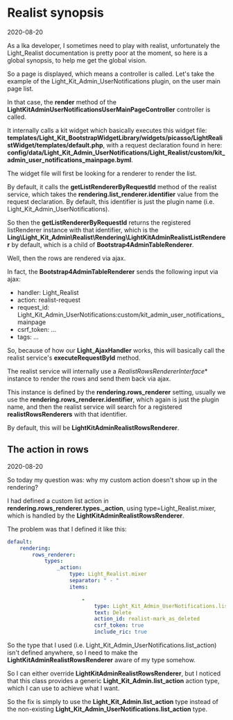 Realist synopsis
=========
2020-08-20



As a lka developer, I sometimes need to play with realist, unfortunately the Light_Realist documentation is pretty poor
at the moment, so here is a global synopsis, to help me get the global vision.


So a page is displayed, which means a controller is called.
Let's take the example of the Light_Kit_Admin_UserNotifications plugin, on the user main page list.

In that case, the **render** method of the  **LightKitAdminUserNotificationsUserMainPageController** controller is called.

It internally calls a kit widget which basically executes this widget file: **templates/Light_Kit_BootstrapWidgetLibrary/widgets/picasso/LightRealistWidget/templates/default.php**,
with a request declaration found in here: **config/data/Light_Kit_Admin_UserNotifications/Light_Realist/custom/kit_admin_user_notifications_mainpage.byml**.


The widget file will first be looking for a renderer to render the list.

By default, it calls the **getListRendererByRequestId** method of the realist service, which takes the **rendering.list_renderer.identifier** value
from the request declaration. 
By default, this identifier is just the plugin name (i.e. Light_Kit_Admin_UserNotifications).

So then the **getListRendererByRequestId** returns the registered listRenderer instance with that identifier,
which is the **Ling\Light_Kit_Admin\Realist\Rendering\LightKitAdminRealistListRenderer** by default, which is a child of **Bootstrap4AdminTableRenderer**.


Well, then the rows are rendered via ajax.

In fact, the **Bootstrap4AdminTableRenderer** sends the following input via ajax:

- handler: Light_Realist
- action: realist-request
- request_id: Light_Kit_Admin_UserNotifications:custom/kit_admin_user_notifications_mainpage
- csrf_token: ...
- tags: ...




So, because of how our **Light_AjaxHandler** works, this will basically call the realist service's **executeRequestById** method.

The realist service will internally use a *RealistRowsRendererInterface** instance to render the rows and send them back via ajax.

This instance is defined by the **rendering.rows_renderer** setting, usually we use the **rendering.rows_renderer.identifier**,
which again is just the plugin name, and then the realist service will search for a registered **realistRowsRenderers** with that identifier.


By default, this will be **LightKitAdminRealistRowsRenderer**.


The action in rows
----------
2020-08-20

So today my question was: why my custom action doesn't show up in the rendering?

I had defined a custom list action in **rendering.rows_renderer.types._action**, using type=Light_Realist.mixer,
which is handled by the **LightKitAdminRealistRowsRenderer**.

The problem was that I defined it like this:


```yaml
default:
    rendering:
        rows_renderer:
            types:
                _action: 
                    type: Light_Realist.mixer
                    separator: " - "
                    items:

                        -
                            type: Light_Kit_Admin_UserNotifications.list_action
                            text: Delete
                            action_id: realist-mark_as_deleted
                            csrf_token: true
                            include_ric: true
```


So the type that I used (i.e. Light_Kit_Admin_UserNotifications.list_action) isn't defined anywhere, so I need to 
make the **LightKitAdminRealistRowsRenderer** aware of my type somehow.

So I can either override **LightKitAdminRealistRowsRenderer**, but I noticed that this class provides a generic **Light_Kit_Admin.list_action**
action type, which I can use to achieve what I want. 
 
 
So the fix is simply to use the **Light_Kit_Admin.list_action** type instead of the non-existing **Light_Kit_Admin_UserNotifications.list_action** type.